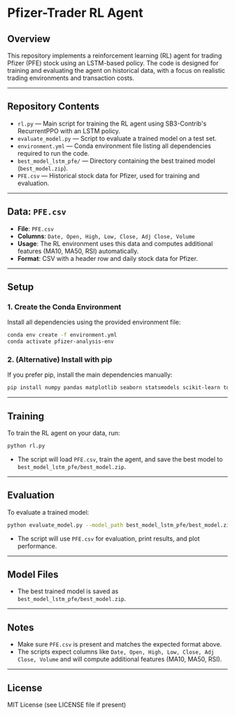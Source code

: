 # Pfizer-Trader RL Agent

## Overview
This repository implements a reinforcement learning (RL) agent for trading Pfizer (PFE) stock using an LSTM-based policy. The code is designed for training and evaluating the agent on historical data, with a focus on realistic trading environments and transaction costs.

---

## Repository Contents

- `rl.py` — Main script for training the RL agent using SB3-Contrib's RecurrentPPO with an LSTM policy.
- `evaluate_model.py` — Script to evaluate a trained model on a test set.
- `environment.yml` — Conda environment file listing all dependencies required to run the code.
- `best_model_lstm_pfe/` — Directory containing the best trained model (`best_model.zip`).
- `PFE.csv` — Historical stock data for Pfizer, used for training and evaluation.

---

## Data: `PFE.csv`
- **File**: `PFE.csv`
- **Columns**: `Date, Open, High, Low, Close, Adj Close, Volume`
- **Usage**: The RL environment uses this data and computes additional features (MA10, MA50, RSI) automatically.
- **Format**: CSV with a header row and daily stock data for Pfizer.

---

## Setup

### 1. Create the Conda Environment
Install all dependencies using the provided environment file:
```bash
conda env create -f environment.yml
conda activate pfizer-analysis-env
```

### 2. (Alternative) Install with pip
If you prefer pip, install the main dependencies manually:
```bash
pip install numpy pandas matplotlib seaborn statsmodels scikit-learn torch torchvision gymnasium stable-baselines3 sb3-contrib tensorboard opencv-python
```

---

## Training

To train the RL agent on your data, run:
```bash
python rl.py
```
- The script will load `PFE.csv`, train the agent, and save the best model to `best_model_lstm_pfe/best_model.zip`.

---

## Evaluation

To evaluate a trained model:
```bash
python evaluate_model.py --model_path best_model_lstm_pfe/best_model.zip --policy_type lstm --env_window_size 100 --env_cost 0.0003 --data_path PFE.csv --split_date 2010-01-01
```
- The script will use `PFE.csv` for evaluation, print results, and plot performance.

---

## Model Files
- The best trained model is saved as `best_model_lstm_pfe/best_model.zip`.

---

## Notes
- Make sure `PFE.csv` is present and matches the expected format above.
- The scripts expect columns like `Date, Open, High, Low, Close, Adj Close, Volume` and will compute additional features (MA10, MA50, RSI).

---

## License
MIT License (see LICENSE file if present) 